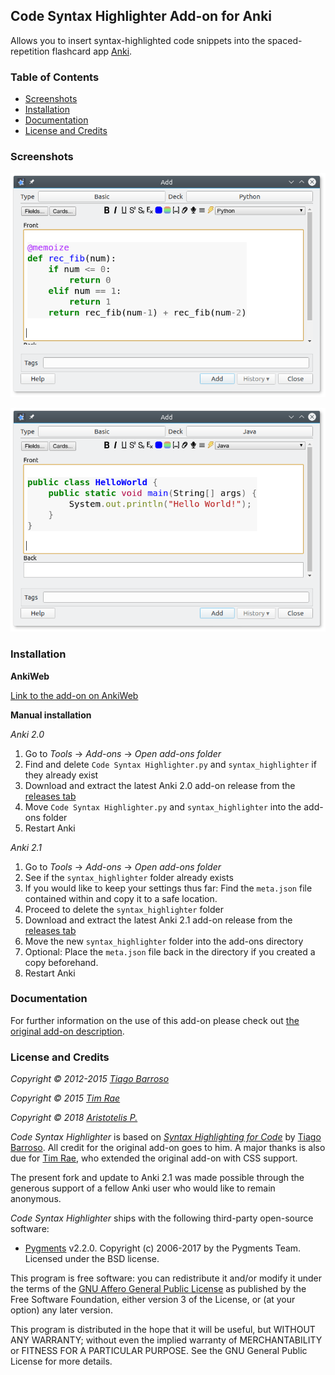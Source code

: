 ## Code Syntax Highlighter Add-on for Anki

Allows you to insert syntax-highlighted code snippets into the spaced-repetition flashcard app [Anki](https://apps.ankiweb.net/).

### Table of Contents

<!-- MarkdownTOC -->

- [Screenshots](#screenshots)
- [Installation](#installation)
- [Documentation](#documentation)
- [License and Credits](#license-and-credits)

<!-- /MarkdownTOC -->

### Screenshots

![](screenshots/screenshot_python.png)

![](screenshots/screenshot_java.png)

### Installation

**AnkiWeb**

[Link to the add-on on AnkiWeb](https://ankiweb.net/shared/info/not_available_yet)

**Manual installation**

*Anki 2.0*

1. Go to *Tools* → *Add-ons* → *Open add-ons folder*
2. Find and delete `Code Syntax Highlighter.py` and `syntax_highlighter` if they already exist
3. Download and extract the latest Anki 2.0 add-on release from the [releases tab](https://github.com/Glutanimate/syntax-highlighter/releases)
4. Move `Code Syntax Highlighter.py` and `syntax_highlighter` into the add-ons folder
5. Restart Anki

*Anki 2.1*

1. Go to *Tools* → *Add-ons* → *Open add-ons folder*
2. See if the `syntax_highlighter` folder already exists
3. If you would like to keep your settings thus far: Find the `meta.json` file contained within and copy it to a safe location.
4. Proceed to delete  the `syntax_highlighter` folder
3. Download and extract the latest Anki 2.1 add-on release from the [releases tab](https://github.com/Glutanimate/syntax-highlighter/releases)
4. Move the new `syntax_highlighter` folder into the add-ons directory
5. Optional: Place the `meta.json` file back in the directory if you created a copy beforehand.
5. Restart Anki

### Documentation

For further information on the use of this add-on please check out [the original add-on description](docs/description.md).

### License and Credits

*Copyright © 2012-2015 [Tiago Barroso](https://github.com/tmbb)*

*Copyright © 2015 [Tim Rae](https://github.com/timrae)*

*Copyright © 2018 [Aristotelis P.](https://glutanimate.com/)*

*Code Syntax Highlighter* is based on [*Syntax Highlighting for Code*](https://github.com/tmbb/SyntaxHighlight) by [Tiago Barroso](https://github.com/tmbb). All credit for the original add-on goes to him. A major thanks is also due for [Tim Rae](https://github.com/timrae), who extended the original add-on with CSS support.

The present fork and update to Anki 2.1 was made possible through the generous support of a fellow Anki user who would like to remain anonymous.

*Code Syntax Highlighter* ships with the following third-party open-source software:

- [Pygments](http://pygments.org/) v2.2.0. Copyright (c) 2006-2017 by the Pygments Team. Licensed under the BSD license.

This program is free software: you can redistribute it and/or modify it under the terms of the [GNU Affero General Public License](https://www.gnu.org/licenses/agpl.html) as published by the Free Software Foundation, either version 3 of the License, or (at your option) any later version. 

This program is distributed in the hope that it will be useful, but WITHOUT ANY WARRANTY; without even the implied warranty of MERCHANTABILITY or FITNESS FOR A PARTICULAR PURPOSE. See the GNU General Public License for more details.

